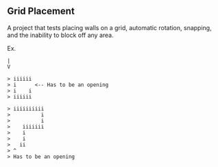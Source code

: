 Grid Placement
-------------------
A project that tests placing walls on a grid, automatic rotation, snapping, and the inability to block off any area.

Ex.
```
|
V
 
> iiiiii
> i      <-- Has to be an opening
> i    i
> iiiiii

> iiiiiiiiii
>          i
>          i
>    iiiiiii
>    i
>    i
>   ii
> ^
> Has to be an opening
```
